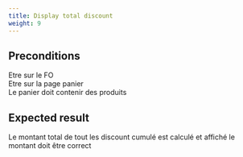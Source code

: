 ```yaml
---
title: Display total discount
weight: 9
---
```


## Preconditions

Etre sur le FO\
Etre sur la page panier\
Le panier doit contenir des produits
## Expected result

Le montant total de tout les discount cumulé est calculé et affiché le montant doit être correct

